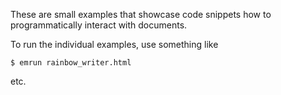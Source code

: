 These are small examples that showcase code snippets how to programmatically interact with
documents.

To run the individual examples, use something like
```
$ emrun rainbow_writer.html
```
etc.